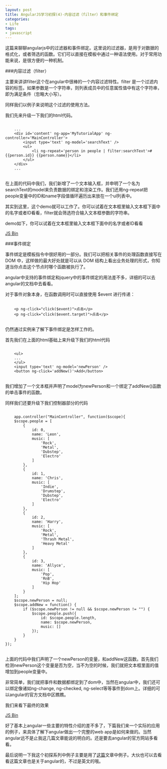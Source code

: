 ```yaml
---
layout: post
title: AngularJS学习初探(4)-内容过滤（filter）和事件绑定
categories:
- Life
tags:
- javascript
---
```


这篇来聊聊angularjs中的过滤器和事件绑定。这里说的过滤器，是用于对数据的格式化，或者筛选的函数。它们可以直接在模板中通过一种语法使用。对于常用功能来说，是很方便的一种机制。

###内容过滤（filter）
 
主要来讲讲filter这个在angular中很棒的一个内容过滤特性。filter 是一个过滤内容的标签。如果参数是一个字符串，则列表成员中的任意属性值中有这个字符串，即为满足条件（忽略大小写）。

同样我们以例子来说明这个过滤的使用方法。

我们先来升级一下我们的html代码。

<pre>
<code>
	...
	&lt;div id='content' ng-app='MyTutorialApp' ng-controller='MainController'&gt;
		&lt;input type='text' ng-model='searchText' /&gt;
		&lt;ul&gt;
			&lt;li ng-repeat='person in people | filter:searchText'>#{{person.id}} {{person.name}}&lt;/li&gt;
		&lt;/ul&gt;
	&lt;/div&gt;
	...
</code>
</pre>

在上面的代码中我们，我们新增了一个文本输入框，并申明了一个名为searchText的model来负责数据的绑定和渲染工作。我们还用ng-repeat把people变量中的ID和name字段值循环遍历出来放在一个ul列表中。

其实到这里，这个demo就可以工作了。你可以试着在文本框里输入文本框下面中的名字或者ID看看，filter就会筛选符合输入文本框参数的字符串。

demo如下，你可以试着在文本框里输入文本框下面中的名字或者ID看看

<a class="jsbin-embed" href="http://jsbin.com/icadum/1/embed?live">JS Bin</a><script src="http://static.jsbin.com/js/embed.js"></script>

###事件绑定

事件绑定是模板指令中很好用的一部分。我们可以把相关事件的处理函数直接写在 DOM 中，这样做的最大好处就是可以从 DOM 结构上看出业务处理的形式，你知道当你点击这个节点时哪个函数被执行了。

angular中支持的事件绑定和jquery中的事件绑定的用法差不多，详细的可以去angular的文档中去看看。

对于事件对象本身，在函数调用时可以直接使用 $event 进行传递：

<pre>
<code>
	&lt;p ng-click="click($event)"&gt;点击&lt;/p&gt;
  	&lt;p ng-click="click($event.target)"&gt;点击&lt;/p&gt;
</code>
</pre>

仍然通过实例来了解下事件绑定是怎样工作的。

首先我们在上面的html基础上来升级下我们的html代码

<pre>
<code>
	&lt;ul&gt;
	...
	&lt;/ul&gt;
	&lt;input type='text' ng-model='newPerson' /&gt;
	&lt;button ng-click='addNew()'&gt;Add&lt;/button&gt;
</code>
</pre>

我们增加了一个文本框并声明了model为newPerson和一个绑定了addNew()函数的单击事件的函数。

同样我们还要升级下我们控制器部分的代码

<pre>
<code>
	app.controller("MainController", function($scope){
  	$scope.people = [
		{
			id: 0,
			name: 'Leon',
			music: [
				'Rock',
				'Metal',
				'Dubstep',
				'Electro'
			]
		},
		{
			id: 1,
			name: 'Chris',
			music: [
				'Indie',
				'Drumstep',
				'Dubstep',
				'Electro'
			]
		},
		{
			id: 2,
			name: 'Harry',
			music: [
				'Rock',
				'Metal',
				'Thrash Metal',
				'Heavy Metal'
			]
		},
		{
			id: 3,
			name: 'Allyce',
			music: [
				'Pop',
				'RnB',
				'Hip Hop'
			]
		}
	];
	$scope.newPerson = null;
	$scope.addNew = function() {
		if ($scope.newPerson != null && $scope.newPerson != "") {
			$scope.people.push({
				id: $scope.people.length,
				name: $scope.newPerson,
				music: []
			});
		}
	}
});
</code>
</pre>

上面的代码中我们声明了一个newPerson的变量，和addNew这函数。首先我们检测newPerson这个变量是否为空，当不为空的时候，我们就把文本框里面的值增加到people变量中。

非常简单，我们就把事件和数据都绑定到了dom中，当然在angular中，我们还可以绑定像诸如ng-change, ng-checked, ng-select等等事件到dom上。详细的可以angular的官方文档中区瞧瞧。

我们来看下最终的效果

<a class="jsbin-embed" href="http://jsbin.com/ocupez/1/embed?live">JS Bin</a><script src="http://static.jsbin.com/js/embed.js"></script>

好了基本上angular一些主要的特性介绍的差不多了，下篇我们来一个实际的应用的例子，来具体了解下angular做出一个完整的web app是如何来做的。当然angular远不是止我这几篇文章能说的明白的。还是要去angular的官方网站多看看。

最后说明一下我这个初探系列中例子主要是用了[这篇](http://www.revillwebdesign.com/angularjs-tutorial/)文章中例子。大伙也可以去看看这篇文章也是关于angular的，不过是英文的哦。
















